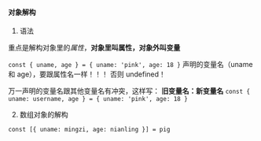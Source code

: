 #### 对象解构

1. 语法

重点是解构对象里的*属性*，**对象里叫属性，对象外叫变量**

`const { uname, age } = { uname: 'pink', age: 18 }`
声明的变量名（uname 和 age），要跟属性名一样！！！
否则 undefined！

万一声明的变量名跟其他变量名有冲突，这样写：
**旧变量名：新变量名**
`const { uname: username, age } = { uname: 'pink', age: 18 }`

2. 数组对象的解构

`const [{ uname: mingzi, age: nianling }] = pig`




